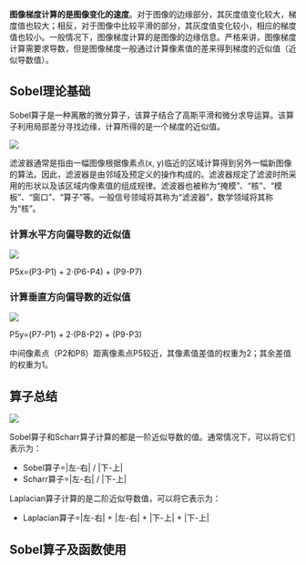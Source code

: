 **图像梯度计算的是图像变化的速度**。对于图像的边缘部分，其灰度值变化较大，梯度值也较大；相反，对于图像中比较平滑的部分，其灰度值变化较小，相应的梯度值也较小。一般情况下，图像梯度计算的是图像的边缘信息。严格来讲，图像梯度计算需要求导数，但是图像梯度一般通过计算像素值的差来得到梯度的近似值（近似导数值）。

## Sobel理论基础
Sobel算子是一种离散的微分算子，该算子结合了高斯平滑和微分求导运算。该算子利用局部差分寻找边缘，计算所得的是一个梯度的近似值。

![](https://s2.loli.net/2022/12/13/Hq3oIKEzeWdD2OQ.png)

滤波器通常是指由一幅图像根据像素点(x, y)临近的区域计算得到另外一幅新图像的算法。因此，滤波器是由邻域及预定义的操作构成的。滤波器规定了滤波时所采用的形状以及该区域内像素值的组成规律。滤波器也被称为“掩模”、“核”、“模板”、“窗口”、“算子”等。一般信号领域将其称为“滤波器”，数学领域将其称为“核”。

### 计算水平方向偏导数的近似值
![](https://s2.loli.net/2022/12/13/L7ZlYqRxn1AzuUS.png)

P5x=(P3-P1) + 2·(P6-P4) + (P9-P7)
### 计算垂直方向偏导数的近似值
![](https://s2.loli.net/2022/12/13/OUtzymCGMdSxZb4.png)

P5y=(P7-P1) + 2·(P8-P2) + (P9-P3)

中间像素点（P2和P8）距离像素点P5较近，其像素值差值的权重为2；其余差值的权重为1。
## 算子总结
![](https://s2.loli.net/2022/12/13/P5Id6cUesEh9wDQ.png)

Sobel算子和Scharr算子计算的都是一阶近似导数的值。通常情况下，可以将它们表示为：

+ Sobel算子=|左-右| / |下-上|
+ Scharr算子=|左-右| / |下-上|

Laplacian算子计算的是二阶近似导数值，可以将它表示为：

+ Laplacian算子=|左-右| + |左-右| + |下-上| + |下-上|

## Sobel算子及函数使用

